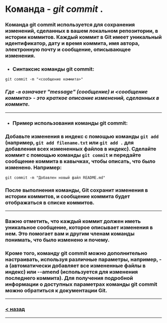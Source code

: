 # Команда - ***git commit*** .

### Команда git commit используется для сохранения изменений, сделанных в вашем локальном репозитории, в истории коммитов. Каждый коммит в Git имеет уникальный идентификатор, дату и время коммита, имя автора, электронную почту и сообщение, описывающее изменения.

+ ### Синтаксис команды git commit:
```bash=
git commit -m "<сообщение коммита>"
```
### *Где ``-m`` означает "message" (сообщение) и <сообщение коммита> - это краткое описание изменений, сделанных в коммите.*
---
+ ### Пример использования команды git commit:

### Добавьте изменения в индекс с помощью команды ``git add`` (например, ``git add filename.txt`` или ``git add .`` для добавления всех измененных файлов в индекс). Сделайте коммит с помощью команды ``git commit`` и передайте сообщение коммита в кавычках, чтобы описать, что было изменено. Например:

```bash=
git commit -m "Добавлен новый файл README.md"
```
### После выполнения команды, Git сохранит изменения в истории коммитов, и сообщение коммита будет отображаться в списке коммитов.
---
### Важно отметить, что каждый коммит должен иметь уникальное сообщение, которое описывает изменения в нем. Это помогает вам и другим членам команды понимать, что было изменено и почему.

### Кроме того, команду git commit можно дополнительно настраивать, используя различные параметры, например, -a (автоматически добавляет все измененные файлы в индекс) или --amend (используется для изменения последнего коммита). Для получения подробной информации о доступных параметрах команды git commit можно обратиться к документации Git.
---
### [< назад](./readme.md)
---